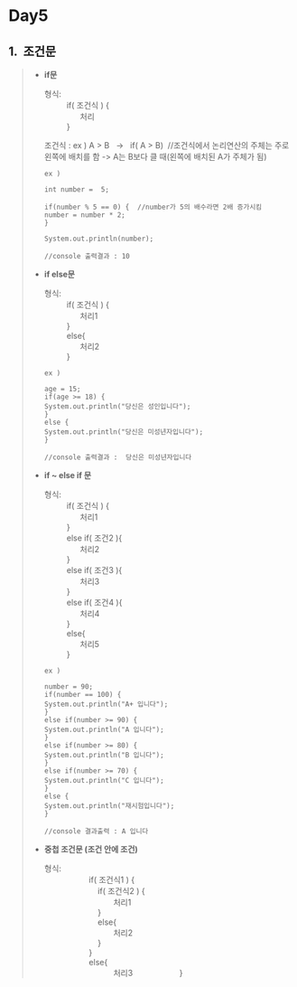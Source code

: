 
Day5
====
1.&nbsp;&nbsp;조건문
---------------------------
> * **if문**   
> 
>     형식:   
>  &nbsp;&nbsp;&nbsp;&nbsp;&nbsp;&nbsp;&nbsp;&nbsp;&nbsp;&nbsp;if( 조건식 ) {   
>  &nbsp;&nbsp;&nbsp;&nbsp;&nbsp;&nbsp;&nbsp;&nbsp;&nbsp;&nbsp;&nbsp;&nbsp;&nbsp;&nbsp;&nbsp;&nbsp;처리   
>  &nbsp;&nbsp;&nbsp;&nbsp;&nbsp;&nbsp;&nbsp;&nbsp;&nbsp;&nbsp;}   
>     
>   조건식 : ex ) A > B &nbsp;&nbsp;-> &nbsp;&nbsp;if( A > B) &nbsp;//조건식에서 논리연산의 주체는 주로 왼쪽에 배치를 함 -> A는 B보다 클 때(왼쪽에 배치된 A가 주체가 됨)   
>    
>    ```
>    ex )
>    
>    int number =  5;
>    
>    if(number % 5 == 0) {  //number가 5의 배수라면 2배 증가시킴
>    number = number * 2;
>    }
>    
>    System.out.println(number);
>    
>    //console 출력결과 : 10
>    ```   
>    
>  * **if else문**   
>  
>     형식:   
>  &nbsp;&nbsp;&nbsp;&nbsp;&nbsp;&nbsp;&nbsp;&nbsp;&nbsp;&nbsp;if( 조건식 ) {   
>  &nbsp;&nbsp;&nbsp;&nbsp;&nbsp;&nbsp;&nbsp;&nbsp;&nbsp;&nbsp;&nbsp;&nbsp;&nbsp;&nbsp;&nbsp;&nbsp;처리1   
>  &nbsp;&nbsp;&nbsp;&nbsp;&nbsp;&nbsp;&nbsp;&nbsp;&nbsp;&nbsp;}   
>     &nbsp;&nbsp;&nbsp;&nbsp;&nbsp;&nbsp;&nbsp;&nbsp;&nbsp;&nbsp;else{   
>     &nbsp;&nbsp;&nbsp;&nbsp;&nbsp;&nbsp;&nbsp;&nbsp;&nbsp;&nbsp;&nbsp;&nbsp;&nbsp;&nbsp;&nbsp;&nbsp;처리2   
>     &nbsp;&nbsp;&nbsp;&nbsp;&nbsp;&nbsp;&nbsp;&nbsp;&nbsp;&nbsp;}   
>     
>     ```
>     ex )   
>     
>     age = 15;
>     if(age >= 18) {
>     System.out.println("당신은 성인입니다");
>     }
>     else {
>     System.out.println("당신은 미성년자입니다");
>     }
>     
>     //console 출력결과 :  당신은 미성년자입니다
>     ```
>     
>   * **if  ~ else if 문**   
>   
>     형식:   
>  &nbsp;&nbsp;&nbsp;&nbsp;&nbsp;&nbsp;&nbsp;&nbsp;&nbsp;&nbsp;if( 조건식 ) {   
>  &nbsp;&nbsp;&nbsp;&nbsp;&nbsp;&nbsp;&nbsp;&nbsp;&nbsp;&nbsp;&nbsp;&nbsp;&nbsp;&nbsp;&nbsp;&nbsp;처리1   
>  &nbsp;&nbsp;&nbsp;&nbsp;&nbsp;&nbsp;&nbsp;&nbsp;&nbsp;&nbsp;}   
>  &nbsp;&nbsp;&nbsp;&nbsp;&nbsp;&nbsp;&nbsp;&nbsp;&nbsp;&nbsp;else if( 조건2 ){   
>  &nbsp;&nbsp;&nbsp;&nbsp;&nbsp;&nbsp;&nbsp;&nbsp;&nbsp;&nbsp;&nbsp;&nbsp;&nbsp;&nbsp;&nbsp;&nbsp;처리2   
>  &nbsp;&nbsp;&nbsp;&nbsp;&nbsp;&nbsp;&nbsp;&nbsp;&nbsp;&nbsp;}   
>  &nbsp;&nbsp;&nbsp;&nbsp;&nbsp;&nbsp;&nbsp;&nbsp;&nbsp;&nbsp;else if( 조건3 ){   
>  &nbsp;&nbsp;&nbsp;&nbsp;&nbsp;&nbsp;&nbsp;&nbsp;&nbsp;&nbsp;&nbsp;&nbsp;&nbsp;&nbsp;&nbsp;&nbsp;처리3   
>  &nbsp;&nbsp;&nbsp;&nbsp;&nbsp;&nbsp;&nbsp;&nbsp;&nbsp;&nbsp;}   
>  &nbsp;&nbsp;&nbsp;&nbsp;&nbsp;&nbsp;&nbsp;&nbsp;&nbsp;&nbsp;else if( 조건4 ){   
>  &nbsp;&nbsp;&nbsp;&nbsp;&nbsp;&nbsp;&nbsp;&nbsp;&nbsp;&nbsp;&nbsp;&nbsp;&nbsp;&nbsp;&nbsp;&nbsp;처리4   
>  &nbsp;&nbsp;&nbsp;&nbsp;&nbsp;&nbsp;&nbsp;&nbsp;&nbsp;&nbsp;}   
>  &nbsp;&nbsp;&nbsp;&nbsp;&nbsp;&nbsp;&nbsp;&nbsp;&nbsp;&nbsp;else{   
>  &nbsp;&nbsp;&nbsp;&nbsp;&nbsp;&nbsp;&nbsp;&nbsp;&nbsp;&nbsp;&nbsp;&nbsp;&nbsp;&nbsp;&nbsp;&nbsp;처리5   
>  &nbsp;&nbsp;&nbsp;&nbsp;&nbsp;&nbsp;&nbsp;&nbsp;&nbsp;&nbsp;}   
>  
>     ```
>     ex )
>     
>     number = 90;
>     if(number == 100) {
>     System.out.println("A+ 입니다");
>     }
>     else if(number >= 90) {
>     System.out.println("A 입니다");
>     }
>     else if(number >= 80) {
>     System.out.println("B 입니다");
>     }
>     else if(number >= 70) {
>     System.out.println("C 입니다");
>     }
>     else {
>     System.out.println("재시험입니다");
>     }   
>     
>     //console 결과출력 : A 입니다
>     ```
>     
>    * **중첩 조건문 (조건 안에 조건)**   
>    
>      형식:   
>  &nbsp;&nbsp;&nbsp;&nbsp;&nbsp;&nbsp;&nbsp;&nbsp;&nbsp;&nbsp;&nbsp;&nbsp;&nbsp;&nbsp;&nbsp;&nbsp;&nbsp;&nbsp;&nbsp;&nbsp;if( 조건식1 ) {   
>  &nbsp;&nbsp;&nbsp;&nbsp;&nbsp;&nbsp;&nbsp;&nbsp;&nbsp;&nbsp;&nbsp;&nbsp;&nbsp;&nbsp;&nbsp;&nbsp;&nbsp;&nbsp;&nbsp;&nbsp;&nbsp;&nbsp;&nbsp;&nbsp;if( 조건식2 ) {   
>  &nbsp;&nbsp;&nbsp;&nbsp;&nbsp;&nbsp;&nbsp;&nbsp;&nbsp;&nbsp;&nbsp;&nbsp;&nbsp;&nbsp;&nbsp;&nbsp;&nbsp;&nbsp;&nbsp;&nbsp;&nbsp;&nbsp;&nbsp;&nbsp;&nbsp;&nbsp;&nbsp;&nbsp;&nbsp;&nbsp;&nbsp;처리1   
>  &nbsp;&nbsp;&nbsp;&nbsp;&nbsp;&nbsp;&nbsp;&nbsp;&nbsp;&nbsp;&nbsp;&nbsp;&nbsp;&nbsp;&nbsp;&nbsp;&nbsp;&nbsp;&nbsp;&nbsp;&nbsp;&nbsp;&nbsp;&nbsp;}   
>     &nbsp;&nbsp;&nbsp;&nbsp;&nbsp;&nbsp;&nbsp;&nbsp;&nbsp;&nbsp;&nbsp;&nbsp;&nbsp;&nbsp;&nbsp;&nbsp;&nbsp;&nbsp;&nbsp;&nbsp;&nbsp;&nbsp;&nbsp;&nbsp;else{   
>     &nbsp;&nbsp;&nbsp;&nbsp;&nbsp;&nbsp;&nbsp;&nbsp;&nbsp;&nbsp;&nbsp;&nbsp;&nbsp;&nbsp;&nbsp;&nbsp;&nbsp;&nbsp;&nbsp;&nbsp;&nbsp;&nbsp;&nbsp;&nbsp;&nbsp;&nbsp;&nbsp;&nbsp;&nbsp;&nbsp;&nbsp;처리2   
>     &nbsp;&nbsp;&nbsp;&nbsp;&nbsp;&nbsp;&nbsp;&nbsp;&nbsp;&nbsp;&nbsp;&nbsp;&nbsp;&nbsp;&nbsp;&nbsp;&nbsp;&nbsp;&nbsp;&nbsp;&nbsp;&nbsp;&nbsp;&nbsp;}   
>&nbsp;&nbsp;&nbsp;&nbsp;&nbsp;&nbsp;&nbsp;&nbsp;&nbsp;&nbsp;&nbsp;&nbsp;&nbsp;&nbsp;&nbsp;&nbsp;&nbsp;&nbsp;&nbsp;&nbsp;}   
>&nbsp;&nbsp;&nbsp;&nbsp;&nbsp;&nbsp;&nbsp;&nbsp;&nbsp;&nbsp;&nbsp;&nbsp;&nbsp;&nbsp;&nbsp;&nbsp;&nbsp;&nbsp;&nbsp;&nbsp;else{   
>&nbsp;&nbsp;&nbsp;&nbsp;&nbsp;&nbsp;&nbsp;&nbsp;&nbsp;&nbsp;&nbsp;&nbsp;&nbsp;&nbsp;&nbsp;&nbsp;&nbsp;&nbsp;&nbsp;&nbsp;&nbsp;&nbsp;&nbsp;&nbsp;&nbsp;&nbsp;&nbsp;&nbsp;&nbsp;&nbsp;&nbsp;처리3
>&nbsp;&nbsp;&nbsp;&nbsp;&nbsp;&nbsp;&nbsp;&nbsp;&nbsp;&nbsp;&nbsp;&nbsp;&nbsp;&nbsp;&nbsp;&nbsp;&nbsp;&nbsp;&nbsp;&nbsp;}

    
